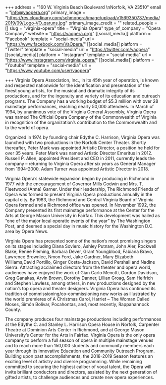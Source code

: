 +++
address = "160 W. Virginia Beach Boulevard \nNorfolk, VA 23510"
email = "info@vaopera.org"
primary_image = "https://res.cloudinary.com/schmopera/image/upload/v1569350737/media/2019/09/Logo-VO_qaruns.jpg"
primary_image_credit = ""
related_people = []
slug = "virginia-opera"
title = "Virginia Opera"
type_of_company = "Opera Company"
website = "https://vaopera.org/"
[[social_media]]
platform = "Facebook"
template = "social-media"
url = "https://www.facebook.com/VaOpera/"
[[social_media]]
platform = "Twitter"
template = "social-media"
url = "https://twitter.com/vaopera"
[[social_media]]
platform = "Instagram"
template = "social-media"
url = "https://www.instagram.com/virginia_opera/"
[[social_media]]
platform = "Youtube"
template = "social-media"
url = "https://www.youtube.com/user/vaopera"

+++
Virginia Opera Association, Inc., in its 45th year of operation, is known and respected nationwide for the identification and presentation of the finest young artists, for the musical and dramatic integrity of its productions, and for the ingenuity and variety of its education and outreach programs. The Company has a working budget of $5.3 million with over 28 mainstage performances, reaching nearly 50,000 attendees. In March of 1994, by unanimous vote of the Virginia General Assembly, Virginia Opera was named The Official Opera Company of the Commonwealth of Virginia in recognition of the organization’s contribution to the Commonwealth and to the world of opera.

Organized in 1974 by founding chair Edythe C. Harrison, Virginia Opera was launched with two productions in the Norfolk Center Theater. Shortly thereafter, Peter Mark was appointed Artistic Director, a position he held for over 35 years. Peter Mark was named Artistic Director Emeritus in 2012. Russell P. Allen, appointed President and CEO in 2011, currently leads the company – returning to Virginia Opera after six years as General Manager from 1994-2000. Adam Turner was appointed Artistic Director in 2018.

Virginia Opera’s statewide expansion began by producing in Richmond in 1977 with the encouragement of Governor Mills Godwin and Mrs. T. Fleetwood (Anna) Garner. Under their leadership, The Richmond Friends of Opera was formed to present Virginia Opera productions annually in the capital city. By 1983, the Richmond and Central Virginia Board of Virginia Opera formed and a Richmond office was opened. In November 1992, the Company presented its first mainstage performance at the Center for the Arts at George Mason University in Fairfax. This development was hailed as “one of the major local operatic events of the year” by The Washington Post, and deemed a special day in music history for the Washington D.C. area by Opera News.

Virginia Opera has presented some of the nation’s most promising singers on its stages including Diana Soviero, Ashley Putnam, John Aler, Rockwell Blake, Renée Fleming, Barbara Dever, Grant Youngblood, Fabiana Bravo, Lawrence Brownlee, Nmon Ford, Jake Gardner, Mary Elizabeth Williams,David Portillo, Ginger Costa-Jackson, David Pershall and Nadine Sierra. Attracting acclaimed directors from the theater and opera world, audiences have enjoyed the work of Gian Carlo Menotti, Gordon Davidson, Greg Ganakas, Arvin Brown, Dorothy Danner, Lillian Groag, Sam Helfrich and Stephen Lawless, among others, in new productions designed by the nation’s top opera and theater designers. Virginia Opera has continued its tradition of commissioning/co-commissioning new works as illustrated by the world premieres of A Christmas Carol, Harriet – The Woman Called Moses, Simón Bolivar, Pocahontas, and, most recently, Rappahannock County.

The company produces four mainstage productions including performances at the Edythe C. and Stanley L. Harrison Opera House in Norfolk, Carpenter Theatre at Dominion Arts Center in Richmond, and at George Mason University’s Center for the Arts in Fairfax. Virginia Opera is the only opera company to perform a full season of opera in multiple mainstage venues and to reach more than 150,000 students and community members each year through its innovative Education and Community Outreach Program. Building upon past accomplishments, the 2018-2019 Season features an exciting level of artistry and diverse programming. While remaining committed to securing the highest caliber of vocal talent, the Opera will invite brilliant conductors and directors, assisted by the next generation of gifted artists, to challenge audiences and create new opera experiences.